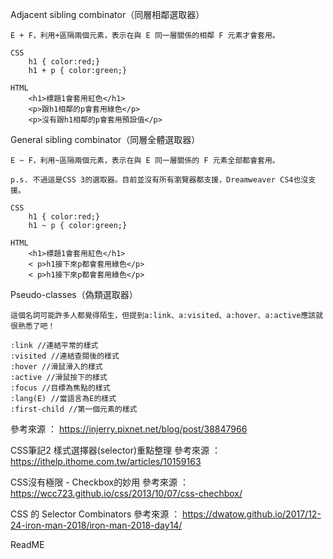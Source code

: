 Adjacent sibling combinator（同層相鄰選取器）
    
    E + F，利用+區隔兩個元素，表示在與 E 同一層關係的相鄰 F 元素才會套用。

    CSS
        h1 { color:red;}
        h1 + p { color:green;}
    
    HTML
        <h1>標題1會套用紅色</h1>
        <p>跟h1相鄰的p會套用綠色</p>
        <p>沒有跟h1相鄰的p會套用預設值</p>

General sibling combinator（同層全體選取器）
    
    E ~ F，利用~區隔兩個元素，表示在與 E 同一層關係的 F 元素全部都會套用。
    
    p.s. 不過這是CSS 3的選取器。目前並沒有所有瀏覽器都支援，Dreamweaver CS4也沒支援。
    
    CSS
        h1 { color:red;}
        h1 ~ p { color:green;}
    
    HTML
        <h1>標題1會套用紅色</h1>
        < p>h1接下來p都會套用綠色</p>
        < p>h1接下來p都會套用綠色</p>

Pseudo-classes（偽類選取器）
    
    這個名詞可能許多人都覺得陌生，但提到a:link、a:visited、a:hover、a:active應該就很熟悉了吧！

    :link //連結平常的樣式
    :visited //連結查閱後的樣式
    :hover //滑鼠滑入的樣式
    :active //滑鼠按下的樣式
    :focus //目標為焦點的樣式
    :lang(E) //當語言為E的樣式
    :first-child //第一個元素的樣式

參考來源 ： https://injerry.pixnet.net/blog/post/38847966

CSS筆記2 樣式選擇器(selector)重點整理
參考來源 ：  https://ithelp.ithome.com.tw/articles/10159163

CSS沒有極限 - Checkbox的妙用
參考來源 ：  https://wcc723.github.io/css/2013/10/07/css-chechbox/

CSS 的 Selector Combinators
參考來源 ：  https://dwatow.github.io/2017/12-24-iron-man-2018/iron-man-2018-day14/


ReadME